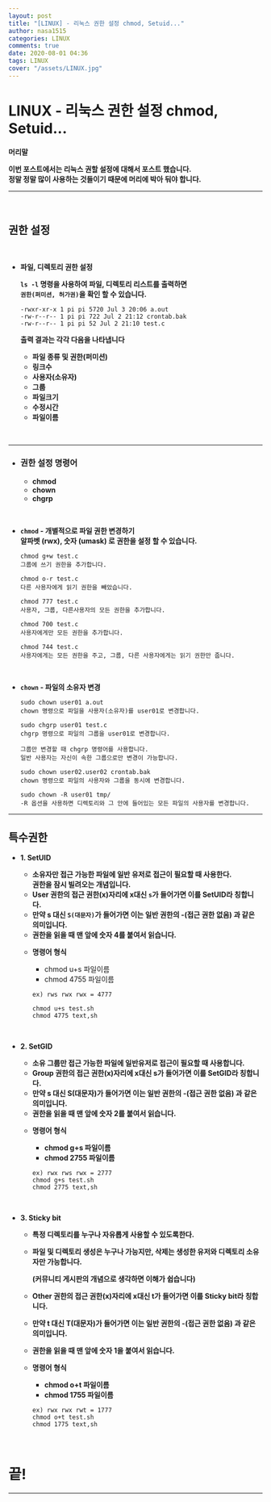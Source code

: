 ```yaml
---
layout: post
title: "[LINUX] - 리눅스 권한 설정 chmod, Setuid..."
author: nasa1515
categories: LINUX
comments: true
date: 2020-08-01 04:36
tags: LINUX
cover: "/assets/LINUX.jpg"
---
```



# LINUX - 리눅스 권한 설정 chmod, Setuid...

**머리말**  

**이번 포스트에서는 리눅스 권할 설정에 대해서 포스트 했습니다.**  
**정말 정말 많이 사용하는 것들이기 때문에 머리에 박아 둬야 합니다.** 

---

<br/>

## **권한 설정**

<br/>

* **파일, 디렉토리 권한 설정**   

	 **``ls -l`` 명령을 사용하여 파일, 디렉토리 리스트를 출력하면**  
     **``권한(퍼미션, 허가권)``을 확인 할 수 있습니다.**

    ```
	-rwxr-xr-x 1 pi pi 5720 Jul 3 20:06 a.out
	-rw-r--r-- 1 pi pi 722 Jul 2 21:12 crontab.bak
	-rw-r--r-- 1 pi pi 52 Jul 2 21:10 test.c
    ```
	**출력 결과는 각각 다음을 나타냅니다**

    * **파일 종류 및 권한(퍼미션)**
    * **링크수**
    * **사용자(소유자)**
    * **그룹**
    * **파일크기**
    * **수정시간**
    * **파일이름**

<br/>


---

* ### **권한 설정 명령어**  

	* **chmod**
	* **chown**
	* **chgrp**

<br/>

* **``chmod`` - 개별적으로 파일 권한 변경하기**  
	**알파벳 (rwx), 숫자 (umask) 로 권한을 설정 할 수 있습니다.**

    ```
	chmod g+w test.c
	그룹에 쓰기 권한을 추가합니다.

	chmod o-r test.c
	다른 사용자에게 읽기 권한을 빼았습니다.
	 
	chmod 777 test.c
	사용자, 그룹, 다른사용자의 모든 권한을 추가합니다.

	chmod 700 test.c
	사용자에게만 모든 권한을 추가합니다.

	chmod 744 test.c
	사용자에게는 모든 권한을 주고, 그룹, 다른 사용자에게는 읽기 권한만 줍니다.
    ```

<br/>


* **``chown`` - 파일의 소유자 변경**

    ```
	sudo chown user01 a.out
	chown 명령으로 파일을 사용자(소유자)를 user01로 변경합니다.

	sudo chgrp user01 test.c
	chgrp 명령으로 파일의 그룹을 user01로 변경합니다.

	그룹만 변경할 때 chgrp 명령어를 사용합니다.
	일반 사용자는 자신이 속한 그룹으로만 변경이 가능합니다.

	sudo chown user02.user02 crontab.bak
	chown 명령으로 파일의 사용자와 그룹을 동시에 변경합니다.

	sudo chown -R user01 tmp/
	-R 옵션을 사용하면 디렉토리와 그 안에 들어있는 모든 파일의 사용자를 변경합니다.
    ```

---

## **특수권한**


* **1. SetUID**  
	
	- **소유자만 접근 가능한 파일에 일반 유저로 접근이 필요할 때 사용한다.  
    권한을 잠시 빌려오는 개념입니다.**
  	- **User 권한의 접근 권한(x)자리에 x대신 ``s``가 들어가면 이를 SetUID라 칭합니다.**
  	- **만약 s 대신 ``S(대문자)``가 들어가면 이는 일반 권한의 -(접근 권한 없음) 과 같은 의미입니다.**
  	- **권한을 읽을 때 맨 앞에 숫자 4를 붙여서 읽습니다.**



	* **명령어 형식**


	    * chmod u+s 파일이름
	    * chmod 4755 파일이름  
    

        ```
        ex) rws rwx rwx = 4777

        chmod u+s test.sh
        chmod 4775 text,sh
        ```   
	      
<br/>
  
	
	
* **2. SetGID**

	- **소유 그룹만 접근 가능한 파일에 일반유저로 접근이 필요할 때 사용합니다.**
	- **Group 권한의 접근 권한(x)자리에 x대신 s가 들어가면 이를 SetGID라 칭합니다.**
	- **만약 s 대신 S(대문자)가 들어가면 이는 일반 권한의  -(접근 권한 없음) 과 같은 의미입니다.**
	- **권한을 읽을 때 맨 앞에 숫자 2를 붙여서 읽습니다.**

	
	*	**명령어 형식**  
      	* **chmod g+s 파일이름**  
      	* **chmod 2755 파일이름**  
      
        ```
        ex) rwx rws rwx = 2777
        chmod g+s test.sh
        chmod 2775 text,sh  
        ```
			

<br/>


* **3. Sticky bit**

	- **특정 디렉토리를 누구나 자유롭게 사용할 수 있도록한다.**
	- **파일 및 디렉토리 생성은 누구나 가능지만, 삭제는 생성한 유저와 디렉토리 소유자만 가능합니다.**

	    **(커뮤니티 게시판의 개념으로 생각하면 이해가 쉽습니다)**

	- **Other 권한의 접근 권한(x)자리에 x대신 t가 들어가면 이를 Sticky bit라 칭합니다.**
	- **만약 t 대신 T(대문자)가 들어가면 이는 일반 권한의 -(접근 권한 없음) 과 같은 의미입니다.**
	- **권한을 읽을 때 맨 앞에 숫자 1을 붙여서 읽습니다.**
	
  	* **명령어 형식**  
    	* **chmod o+t 파일이름**
    	* **chmod 1755 파일이름**

        ```
        ex) rwx rwx rwt = 1777
        chmod o+t test.sh
        chmod 1775 text,sh
        ```

<br/>


# **끝!** 

---
